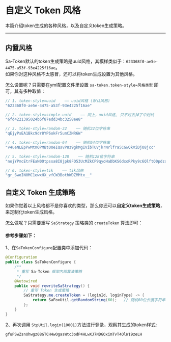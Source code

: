 # 自定义 Token 风格

本篇介绍token生成的各种风格，以及自定义token生成策略。

--- 


## 内置风格

Sa-Token默认的token生成策略是uuid风格，其模样类似于：`623368f0-ae5e-4475-a53f-93e4225f16ae`。<br>
如果你对这种风格不太感冒，还可以将token生成设置为其他风格。

怎么设置呢？只需要在yml配置文件里设置 `sa-token.token-style=风格类型` 即可，其有多种取值： 

``` java
// 1. token-style=uuid    —— uuid风格 (默认风格)
"623368f0-ae5e-4475-a53f-93e4225f16ae"

// 2. token-style=simple-uuid    —— 同上，uuid风格, 只不过去掉了中划线
"6fd4221395024b5f87edd34bc3258ee8"

// 3. token-style=random-32    —— 随机32位字符串
"qEjyPsEA1Bkc9dr8YP6okFr5umCZNR6W"

// 4. token-style=random-64    —— 随机64位字符串
"v4ueNLEpPwMtmOPMBtOOeIQsvP8z9gkMgIVibTUVjkrNrlfra5CGwQkViDjO8jcc"

// 5. token-style=random-128    —— 随机128位字符串
"nojYPmcEtrFEaN0Otpssa8I8jpk8FO53UcMZkCP9qyoHaDbKS6dxoRPky9c6QlftQ0pdzxRGXsKZmUSrPeZBOD6kJFfmfgiRyUmYWcj4WU4SSP2ilakWN1HYnIuX0Olj"

// 6. token-style=tik    —— tik风格
"gr_SwoIN0MC1ewxHX_vfCW3BothWDZMMtx__"
```


## 自定义 Token 生成策略

如果你觉着以上风格都不是你喜欢的类型，那么你还可以**自定义token生成策略**，来定制化token生成风格。 <br>

怎么做呢？只需要重写 `SaStrategy` 策略类的 `createToken` 算法即可：


#### 参考步骤如下：
1、在`SaTokenConfigure`配置类中添加代码：
``` java 
@Configuration
public class SaTokenConfigure {
    /**
     * 重写 Sa-Token 框架内部算法策略 
     */
    @Autowired
    public void rewriteSaStrategy() {
    	// 重写 Token 生成策略 
    	SaStrategy.me.createToken = (loginId, loginType) -> {
    		return SaFoxUtil.getRandomString(60);	// 随机60位长度字符串
    	};
    }
}
```

2、再次调用 `StpUtil.login(10001)`方法进行登录，观察其生成的token样式:
``` html
gfuPSwZsnUhwgz08GTCH4wOgasWtc3odP4HLwXJ7NDGOximTvT4OlW19zeLH
```


